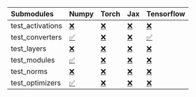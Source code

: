 | Submodules       | Numpy                                                                                                                           | Torch                                                                                                                           | Jax                                                                                                                             | Tensorflow                                                                                                                      |
|:-----------------|:--------------------------------------------------------------------------------------------------------------------------------|:--------------------------------------------------------------------------------------------------------------------------------|:--------------------------------------------------------------------------------------------------------------------------------|:--------------------------------------------------------------------------------------------------------------------------------|
| test_activations | <a href="https://github.com/unifyai/ivy/runs/7987642007?check_suite_focus=true" rel="noopener noreferrer" target="_blank">❌</a> | <a href="https://github.com/unifyai/ivy/runs/7987642378?check_suite_focus=true" rel="noopener noreferrer" target="_blank">❌</a> | <a href="https://github.com/unifyai/ivy/runs/7987642818?check_suite_focus=true" rel="noopener noreferrer" target="_blank">❌</a> | <a href="https://github.com/unifyai/ivy/runs/7987643139?check_suite_focus=true" rel="noopener noreferrer" target="_blank">❌</a> |
| test_converters  | <a href="https://github.com/unifyai/ivy/runs/7987642085?check_suite_focus=true" rel="noopener noreferrer" target="_blank">✅</a> | <a href="https://github.com/unifyai/ivy/runs/7987642443?check_suite_focus=true" rel="noopener noreferrer" target="_blank">❌</a> | <a href="https://github.com/unifyai/ivy/runs/7987642881?check_suite_focus=true" rel="noopener noreferrer" target="_blank">❌</a> | <a href="https://github.com/unifyai/ivy/runs/7987643183?check_suite_focus=true" rel="noopener noreferrer" target="_blank">✅</a> |
| test_layers      | <a href="https://github.com/unifyai/ivy/runs/7987642165?check_suite_focus=true" rel="noopener noreferrer" target="_blank">❌</a> | <a href="https://github.com/unifyai/ivy/runs/7987642517?check_suite_focus=true" rel="noopener noreferrer" target="_blank">❌</a> | <a href="https://github.com/unifyai/ivy/runs/7987642941?check_suite_focus=true" rel="noopener noreferrer" target="_blank">❌</a> | <a href="https://github.com/unifyai/ivy/runs/7987643226?check_suite_focus=true" rel="noopener noreferrer" target="_blank">❌</a> |
| test_modules     | <a href="https://github.com/unifyai/ivy/runs/7987642213?check_suite_focus=true" rel="noopener noreferrer" target="_blank">✅</a> | <a href="https://github.com/unifyai/ivy/runs/7987642570?check_suite_focus=true" rel="noopener noreferrer" target="_blank">❌</a> | <a href="https://github.com/unifyai/ivy/runs/7987642993?check_suite_focus=true" rel="noopener noreferrer" target="_blank">❌</a> | <a href="https://github.com/unifyai/ivy/runs/7987643282?check_suite_focus=true" rel="noopener noreferrer" target="_blank">❌</a> |
| test_norms       | <a href="https://github.com/unifyai/ivy/runs/7987642271?check_suite_focus=true" rel="noopener noreferrer" target="_blank">❌</a> | <a href="https://github.com/unifyai/ivy/runs/7987642694?check_suite_focus=true" rel="noopener noreferrer" target="_blank">❌</a> | <a href="https://github.com/unifyai/ivy/runs/7987643041?check_suite_focus=true" rel="noopener noreferrer" target="_blank">❌</a> | <a href="https://github.com/unifyai/ivy/runs/7987643326?check_suite_focus=true" rel="noopener noreferrer" target="_blank">❌</a> |
| test_optimizers  | <a href="https://github.com/unifyai/ivy/runs/7987642318?check_suite_focus=true" rel="noopener noreferrer" target="_blank">✅</a> | <a href="https://github.com/unifyai/ivy/runs/7987642756?check_suite_focus=true" rel="noopener noreferrer" target="_blank">❌</a> | <a href="https://github.com/unifyai/ivy/runs/7987643090?check_suite_focus=true" rel="noopener noreferrer" target="_blank">❌</a> | <a href="https://github.com/unifyai/ivy/runs/7987643371?check_suite_focus=true" rel="noopener noreferrer" target="_blank">❌</a> |